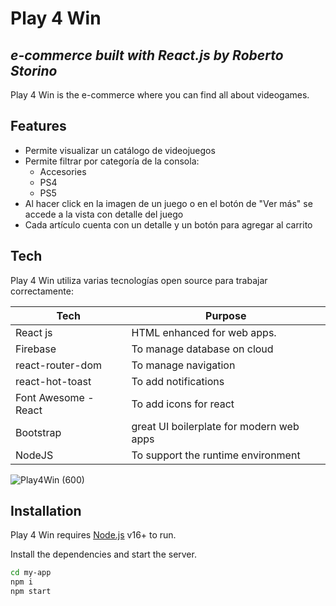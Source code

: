 # Play 4 Win
## _e-commerce built with React.js by Roberto Storino_ 


Play 4 Win is the e-commerce where you can find all about videogames.


## Features

- Permite visualizar un catálogo de videojuegos
- Permite filtrar por categoría de la consola:
   - Accesories
   - PS4
   - PS5
- Al hacer click en la imagen de un juego o en el botón de "Ver más" se accede a la vista con detalle del juego
- Cada artículo cuenta con un detalle y un botón para agregar al carrito



## Tech

Play 4 Win utiliza varias tecnologías open source para trabajar correctamente:

| Tech | Purpose |
| ------ | ------ |
| React js | HTML enhanced for web apps. |
| Firebase | To manage database on cloud |
| react-router-dom | To manage navigation |
| react-hot-toast | To add notifications |
| Font Awesome - React | To add icons for react |
| Bootstrap | great UI boilerplate for modern web apps |
| NodeJS | To support the runtime environment |

![Play4Win (600)](https://user-images.githubusercontent.com/79215252/195472251-c2f0125d-38ca-46d1-a61c-e47a7df62411.gif)



## Installation

Play 4 Win requires [Node.js](https://nodejs.org/) v16+ to run.

Install the dependencies and start the server.

```sh
cd my-app
npm i
npm start
```


[//]: # (These are reference links used in the body of this note and get stripped out when the markdown processor does its job. There is no need to format nicely because it shouldn't be seen. Thanks SO - http://stackoverflow.com/questions/4823468/store-comments-in-markdown-syntax)

   [df1]: <http://daringfireball.net/projects/markdown/>
   [markdown-it]: <https://github.com/markdown-it/markdown-it>
   [node.js]: <http://nodejs.org>
